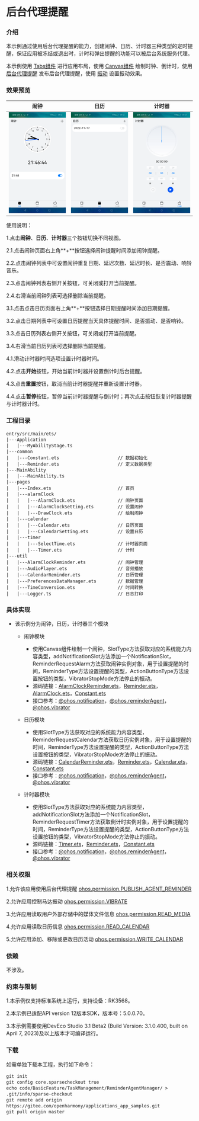 # 后台代理提醒

### 介绍

本示例通过使用后台代理提醒的能力，创建闹钟、日历、计时器三种类型的定时提醒，保证应用被冻结或退出时，计时和弹出提醒的功能可以被后台系统服务代理。

本示例使用 [Tabs组件](https://gitee.com/openharmony/docs/blob/master/zh-cn/application-dev/reference/apis-arkui/arkui-ts/ts-container-tabs.md) 进行应用布局，使用 [Canvas组件](https://gitee.com/openharmony/docs/blob/master/zh-cn/application-dev/reference/apis-arkui/arkui-js/js-components-canvas-canvas.md) 绘制时钟、倒计时，使用 [后台代理提醒](https://gitee.com/openharmony/docs/blob/master/zh-cn/application-dev/reference/apis-backgroundtasks-kit/js-apis-reminderAgentManager.md) 发布后台代理提醒，使用 [振动](https://gitee.com/openharmony/docs/blob/master/zh-cn/application-dev/reference/apis-sensor-service-kit/js-apis-vibrator.md) 设置振动效果。

### 效果预览

| 闹钟                                          | 日历                                       | 计时器                                   |
|---------------------------------------------|------------------------------------------|---------------------------------------|
| ![](screenshots/devices/alarm_clock_zh.png) | ![](screenshots/devices/calendar_zh.png) | ![](screenshots/devices/timer_zh.png) |

使用说明：

1.点击**闹钟**、**日历**、**计时器**三个按钮切换不同视图。

2.1.点击闹钟页面右上角**+**按钮选择闹钟提醒时间添加闹钟提醒。

2.2.点击闹钟列表中可设置闹钟重复日期、延迟次数、延迟时长、是否震动、响铃音乐。

2.3.点击闹钟列表右侧开关按钮，可关闭或打开当前提醒。

2.4.右滑当前闹钟列表可选择删除当前提醒。

3.1.点击点击日历页面右上角**+**按钮选择日期提醒时间添加日期提醒。

3.2.点击日期列表中可设置日历提醒当天具体提醒时间、是否振动、是否响铃。

3.3.点击日历列表右侧开关按钮，可关闭或打开当前提醒。

3.4.右滑当前日历列表可选择删除当前提醒。

4.1.滑动计时器时间选项设置计时器时间。

4.2.点击**开始**按钮，开始当前计时器并设置倒计时后台提醒。

4.3.点击**重置**按钮，取消当前计时器提醒并重新设置计时器。

4.4.点击**暂停**按钮，暂停当前计时器提醒与倒计时；再次点击按钮恢复计时器提醒与计时器计时。

### 工程目录
```
entry/src/main/ets/
|---Application
|   |---MyAbilityStage.ts
|---common
|   |---Constant.ets                      // 数据初始化
|   |---Reminder.ets                      // 定义数据类型
|---MainAbility
|   |---MainAbility.ts
|---pages
|   |---Index.ets                         // 首页
|   |---alarmClock                         
|   |   |---AlarmClock.ets                // 闹钟页面
|   |   |---AlarmClockSetting.ets         // 设置闹钟
|   |   |---DrawClock.ets                 // 绘制闹钟
|   |---calendar
|   |   |---Calendar.ets                  // 日历页面
|   |   |---CalendarSetting.ets           // 设置日历
|   |---timer
|   |   |---SelectTime.ets                // 计时器页面
|   |   |---Timer.ets                     // 计时
|---util
|   |---AlarmClockReminder.ets            // 闹钟管理
|   |---AudioPlayer.ets                   // 音频播放
|   |---CalendarReminder.ets              // 日历管理
|   |---PreferencesDataManager.ets        // 数据管理
|   |---TimeConversion.ets                // 时间转换
|   |---Logger.ts                         // 日志打印
```
### 具体实现

* 该示例分为闹钟，日历，计时器三个模块 
  * 闹钟模块
    * 使用Canvas组件绘制一个闹钟，SlotType方法获取对应的系统能力内容类型，addNotificationSlot方法添加一个NotificationSlot，ReminderRequestAlarm方法获取闹钟实例对象，用于设置提醒的时间，ReminderType方法设置提醒的类型，ActionButtonType方法设置按钮的类型，VibratorStopMode方法停止的振动。
    * 源码链接：[AlarmClockReminder.ets](entry/src/main/ets/util/AlarmClockReminder.ets)，[Reminder.ets](entry/src/main/ets/common/Reminder.ets)，[AlarmClock.ets](entry/src/main/ets/pages/alarmClock/AlarmClock.ets)，[Constant.ets](entry/src/main/ets/common/Constant.ets)
    * 接口参考：[@ohos.notification](https://gitee.com/openharmony/docs/blob/master/zh-cn/application-dev/reference/apis-notification-kit/js-apis-notification.md)，[@ohos.reminderAgent](https://gitee.com/openharmony/docs/blob/master/zh-cn/application-dev/reference/apis-backgroundtasks-kit/js-apis-reminderAgent.md)，[@ohos.vibrator](https://gitee.com/openharmony/docs/blob/master/zh-cn/application-dev/reference/apis-sensor-service-kit/js-apis-vibrator.md)

  * 日历模块
    * 使用SlotType方法获取对应的系统能力内容类型，ReminderRequestCalendar方法获取日历实例对象，用于设置提醒的时间，ReminderType方法设置提醒的类型，ActionButtonType方法设置按钮的类型，VibratorStopMode方法停止的振动。
    * 源码链接：[CalendarReminder.ets](entry/src/main/ets/util/CalendarReminder.ets)，[Reminder.ets](entry/src/main/ets/common/Reminder.ets)，[Calendar.ets](entry/src/main/ets/pages/calendar/Calendar.ets)，[Constant.ets](entry/src/main/ets/common/Constant.ets)
    * 接口参考：[@ohos.notification](https://gitee.com/openharmony/docs/blob/master/zh-cn/application-dev/reference/apis-notification-kit/js-apis-notification.md)，[@ohos.reminderAgent](https://gitee.com/openharmony/docs/blob/master/zh-cn/application-dev/reference/apis-backgroundtasks-kit/js-apis-reminderAgent.md)，[@ohos.vibrator](https://gitee.com/openharmony/docs/blob/master/zh-cn/application-dev/reference/apis-sensor-service-kit/js-apis-vibrator.md)

  * 计时器模块
    * 使用SlotType方法获取对应的系统能力内容类型，addNotificationSlot方法添加一个NotificationSlot，ReminderRequestTimer方法获取倒计时实例对象，用于设置提醒的时间，ReminderType方法设置提醒的类型，ActionButtonType方法设置按钮的类型，VibratorStopMode方法停止的振动。
    * 源码链接：[Timer.ets](entry/src/main/ets/pages/timer/Timer.ets)，[Reminder.ets](entry/src/main/ets/common/Reminder.ets)，[Constant.ets](entry/src/main/ets/common/Constant.ets)
    * 接口参考：[@ohos.notification](https://gitee.com/openharmony/docs/blob/master/zh-cn/application-dev/reference/apis-notification-kit/js-apis-notification.md)，[@ohos.reminderAgent](https://gitee.com/openharmony/docs/blob/master/zh-cn/application-dev/reference/apis-backgroundtasks-kit/js-apis-reminderAgent.md)，[@ohos.vibrator](https://gitee.com/openharmony/docs/blob/master/zh-cn/application-dev/reference/apis-sensor-service-kit/js-apis-vibrator.md)

### 相关权限

1.允许该应用使用后台代理提醒 [ohos.permission.PUBLISH_AGENT_REMINDER](https://gitee.com/openharmony/docs/blob/master/zh-cn/application-dev/security/AccessToken/permissions-for-all.md#ohospermissionpublish_agent_reminder)

2.允许应用控制马达振动 [ohos.permission.VIBRATE](https://gitee.com/openharmony/docs/blob/master/zh-cn/application-dev/security/AccessToken/permissions-for-all.md#ohospermissionvibrate)

3.允许应用读取用户外部存储中的媒体文件信息 [ohos.permission.READ_MEDIA](https://gitee.com/openharmony/docs/blob/master/zh-cn/application-dev/security/AccessToken/permissions-for-all.md#ohospermissionread_media)

4.允许应用读取日历信息 [ohos.permission.READ_CALENDAR](https://gitee.com/openharmony/docs/blob/master/zh-cn/application-dev/security/AccessToken/permissions-for-all.md#ohospermissionread_calendar)

5.允许应用添加、移除或更改日历活动 [ohos.permission.WRITE_CALENDAR](https://gitee.com/openharmony/docs/blob/master/zh-cn/application-dev/security/AccessToken/permissions-for-all.md#ohospermissionwrite_calendar)

### 依赖

不涉及。

### 约束与限制

1.本示例仅支持标准系统上运行，支持设备：RK3568。

2.本示例已适配API version 12版本SDK，版本号：5.0.0.70。 

3.本示例需要使用DevEco Studio 3.1 Beta2 (Build Version: 3.1.0.400, built on April 7, 2023)及以上版本才可编译运行。

### 下载

如需单独下载本工程，执行如下命令：
```
git init
git config core.sparsecheckout true
echo code/BasicFeature/TaskManagement/ReminderAgentManager/ > .git/info/sparse-checkout
git remote add origin https://gitee.com/openharmony/applications_app_samples.git
git pull origin master

```